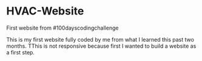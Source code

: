 # HVAC-Website
First website from #100dayscodingchallenge

This is my first website fully coded by me from what I learned this past two months. 
TThis is not responsive because first I wanted to build a website as a first step. 

